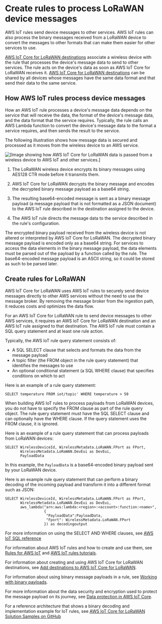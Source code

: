 # Create rules to process LoRaWAN device messages<a name="connect-iot-lorawan-destination-rules"></a>

AWS IoT rules send device messages to other services\. AWS IoT rules can also process the binary messages received from a LoRaWAN device to convert the messages to other formats that can make them easier for other services to use\.

[AWS IoT Core for LoRaWAN destinations](connect-iot-lorawan-create-destinations.md) associate a wireless device with the rule that processes the device's message data to send to other services\. The rule acts on the device's data as soon as AWS IoT Core for LoRaWAN receives it\. [AWS IoT Core for LoRaWAN destinations](connect-iot-lorawan-create-destinations.md) can be shared by all devices whose messages have the same data format and that send their data to the same service\.

## How AWS IoT rules process device messages<a name="how-rules-process-message"></a>

How an AWS IoT rule processes a device's message data depends on the service that will receive the data, the format of the device's message data, and the data format that the service requires\. Typically, the rule calls an AWS Lambda function to convert the device's message data to the format a service requires, and then sends the result to the service\.

The following illustration shows how message data is secured and processed as it moves from the wireless device to an AWS service\.

![\[Image showing how AWS IoT Core for LoRaWAN data is passed from a wireless device to AWS IoT and other services.\]](http://docs.aws.amazon.com/iot/latest/developerguide/images/iot-lorawan-data-flow.png)

1. The LoRaWAN wireless device encrypts its binary messages using AES128 CTR mode before it transmits them\.

1. AWS IoT Core for LoRaWAN decrypts the binary message and encodes the decrypted binary message payload as a base64 string\.

1. The resulting base64\-encoded message is sent as a binary message payload \(a message payload that is not formatted as a JSON document\) to the AWS IoT rule described in the destination assigned to the device\.

1. The AWS IoT rule directs the message data to the service described in the rule's configuration\.

The encrypted binary payload received from the wireless device is not altered or interpreted by AWS IoT Core for LoRaWAN\. The decrypted binary message payload is encoded only as a base64 string\. For services to access the data elements in the binary message payload, the data elements must be parsed out of the payload by a function called by the rule\. The base64\-encoded message payload is an ASCII string, so it could be stored as such to be parsed later\.

## Create rules for LoRaWAN<a name="create-lorawan-rules"></a>

AWS IoT Core for LoRaWAN uses AWS IoT rules to securely send device messages directly to other AWS services without the need to use the message broker\. By removing the message broker from the ingestion path, it reduces costs and optimizes the data flow\.

For an AWS IoT Core for LoRaWAN rule to send device messages to other AWS services, it requires an AWS IoT Core for LoRaWAN destination and an AWS IoT rule assigned to that destination\. The AWS IoT rule must contain a SQL query statement and at least one rule action\. 

Typically, the AWS IoT rule query statement consists of:
+ A SQL SELECT clause that selects and formats the data from the message payload
+ A topic filter \(the FROM object in the rule query statement\) that identifies the messages to use
+ An optional conditional statement \(a SQL WHERE clause\) that specifies conditions on which to act

Here is an example of a rule query statement:

```
SELECT temperature FROM iot/topic' WHERE temperature > 50
```

When building AWS IoT rules to process payloads from LoRaWAN devices, you do not have to specify the FROM clause as part of the rule query object\. The rule query statement must have the SQL SELECT clause and can optionally have the WHERE clause\. If the query statement uses the FROM clause, it is ignored\.

Here is an example of a rule query statement that can process payloads from LoRaWAN devices:

```
SELECT WirelessDeviceId, WirelessMetadata.LoRaWAN.FPort as FPort,
       WirelessMetadata.LoRaWAN.DevEui as DevEui, 
       PayloadData
```

In this example, the `PayloadData` is a base64\-encoded binary payload sent by your LoRaWAN device\.

Here is an example rule query statement that can perform a binary decoding of the incoming payload and transform it into a different format such as JSON:

```
SELECT WirelessDeviceId, WirelessMetadata.LoRaWAN.FPort as FPort,
       WirelessMetadata.LoRaWAN.DevEui as DevEui, 
       aws_lambda("arn:aws:lambda:<region>:<account>:function:<name>",                                       
                  {                                      
                   "PayloadData":PayloadData,                                       
                   "Fport": WirelessMetadata.LoRaWAN.FPort   
                  }) as decodingoutput
```

For more information on using the SELECT AND WHERE clauses, see [AWS IoT SQL reference](iot-sql-reference.md)

For information about AWS IoT rules and how to create and use them, see [Rules for AWS IoT](iot-rules.md) and [AWS IoT rules tutorials](iot-rules-tutorial.md)\.

For information about creating and using AWS IoT Core for LoRaWAN destinations, see [Add destinations to AWS IoT Core for LoRaWAN](connect-iot-lorawan-create-destinations.md)\.

For information about using binary message payloads in a rule, see [Working with binary payloads](binary-payloads.md)\.

For more information about the data security and encryption used to protect the message payload on its journey, see [Data protection in AWS IoT Core](data-protection.md)\.

For a reference architecture that shows a binary decoding and implementation example for IoT rules, see [AWS IoT Core for LoRaWAN Solution Samples on GitHub](https://github.com/aws-samples/aws-iot-core-lorawan/tree/main/transform_binary_payload)